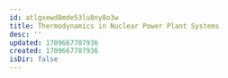 ```yaml
---
id: atlgxewd8mde53lu8ny8o3w
title: Thermodynamics in Nuclear Power Plant Systems
desc: ''
updated: 1709667707936
created: 1709667707936
isDir: false
---
```


